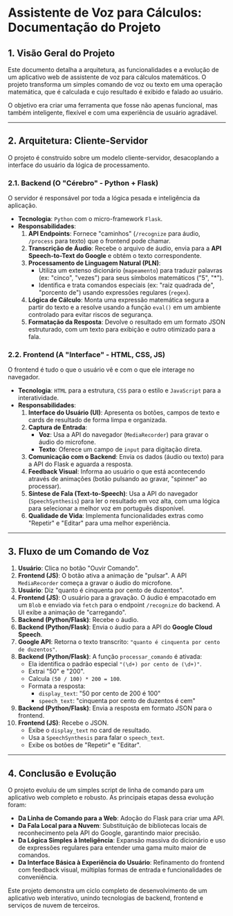 # Assistente de Voz para Cálculos: Documentação do Projeto

## 1. Visão Geral do Projeto

Este documento detalha a arquitetura, as funcionalidades e a evolução de um aplicativo web de assistente de voz para cálculos matemáticos. O projeto transforma um simples comando de voz ou texto em uma operação matemática, que é calculada e cujo resultado é exibido e falado ao usuário.

O objetivo era criar uma ferramenta que fosse não apenas funcional, mas também inteligente, flexível e com uma experiência de usuário agradável.

---

## 2. Arquitetura: Cliente-Servidor

O projeto é construído sobre um modelo cliente-servidor, desacoplando a interface do usuário da lógica de processamento.

### 2.1. Backend (O "Cérebro" - Python + Flask)

O servidor é responsável por toda a lógica pesada e inteligência da aplicação.

-   **Tecnologia**: `Python` com o micro-framework `Flask`.
-   **Responsabilidades**:
    1.  **API Endpoints**: Fornece "caminhos" (`/recognize` para áudio, `/process` para texto) que o frontend pode chamar.
    2.  **Transcrição de Áudio**: Recebe o arquivo de áudio, envia para a **API Speech-to-Text do Google** e obtém o texto correspondente.
    3.  **Processamento de Linguagem Natural (PLN)**:
        -   Utiliza um extenso dicionário (`mapeamento`) para traduzir palavras (ex: "cinco", "vezes") para seus símbolos matemáticos ("5", "*").
        -   Identifica e trata comandos especiais (ex: "raiz quadrada de", "porcento de") usando expressões regulares (`regex`).
    4.  **Lógica de Cálculo**: Monta uma expressão matemática segura a partir do texto e a resolve usando a função `eval()` em um ambiente controlado para evitar riscos de segurança.
    5.  **Formatação da Resposta**: Devolve o resultado em um formato JSON estruturado, com um texto para exibição e outro otimizado para a fala.

### 2.2. Frontend (A "Interface" - HTML, CSS, JS)

O frontend é tudo o que o usuário vê e com o que ele interage no navegador.

-   **Tecnologia**: `HTML` para a estrutura, `CSS` para o estilo e `JavaScript` para a interatividade.
-   **Responsabilidades**:
    1.  **Interface do Usuário (UI)**: Apresenta os botões, campos de texto e cards de resultado de forma limpa e organizada.
    2.  **Captura de Entrada**:
        -   **Voz**: Usa a API do navegador (`MediaRecorder`) para gravar o áudio do microfone.
        -   **Texto**: Oferece um campo de `input` para digitação direta.
    3.  **Comunicação com o Backend**: Envia os dados (áudio ou texto) para a API do Flask e aguarda a resposta.
    4.  **Feedback Visual**: Informa ao usuário o que está acontecendo através de animações (botão pulsando ao gravar, "spinner" ao processar).
    5.  **Síntese de Fala (Text-to-Speech)**: Usa a API do navegador (`SpeechSynthesis`) para ler o resultado em voz alta, com uma lógica para selecionar a melhor voz em português disponível.
    6.  **Qualidade de Vida**: Implementa funcionalidades extras como "Repetir" e "Editar" para uma melhor experiência.

---

## 3. Fluxo de um Comando de Voz

1.  **Usuário**: Clica no botão "Ouvir Comando".
2.  **Frontend (JS)**: O botão ativa a animação de "pulsar". A API `MediaRecorder` começa a gravar o áudio do microfone.
3.  **Usuário**: Diz "quanto é cinquenta por cento de duzentos".
4.  **Frontend (JS)**: O usuário para a gravação. O áudio é empacotado em um `Blob` e enviado via `fetch` para o endpoint `/recognize` do backend. A UI exibe a animação de "carregando".
5.  **Backend (Python/Flask)**: Recebe o áudio.
6.  **Backend (Python/Flask)**: Envia o áudio para a API do **Google Cloud Speech**.
7.  **Google API**: Retorna o texto transcrito: `"quanto é cinquenta por cento de duzentos"`.
8.  **Backend (Python/Flask)**: A função `processar_comando` é ativada:
    -   Ela identifica o padrão especial `"(\d+) por cento de (\d+)"`.
    -   Extrai "50" e "200".
    -   Calcula `(50 / 100) * 200 = 100`.
    -   Formata a resposta:
        -   `display_text`: "50 por cento de 200 é 100"
        -   `speech_text`: "cinquenta por cento de duzentos é cem"
9.  **Backend (Python/Flask)**: Envia a resposta em formato JSON para o frontend.
10. **Frontend (JS)**: Recebe o JSON.
    -   Exibe o `display_text` no card de resultado.
    -   Usa a `SpeechSynthesis` para falar o `speech_text`.
    -   Exibe os botões de "Repetir" e "Editar".

---

## 4. Conclusão e Evolução

O projeto evoluiu de um simples script de linha de comando para um aplicativo web completo e robusto. As principais etapas dessa evolução foram:

-   **Da Linha de Comando para a Web**: Adoção do Flask para criar uma API.
-   **Da Fala Local para a Nuvem**: Substituição de bibliotecas locais de reconhecimento pela API do Google, garantindo maior precisão.
-   **Da Lógica Simples à Inteligência**: Expansão massiva do dicionário e uso de expressões regulares para entender uma gama muito maior de comandos.
-   **Da Interface Básica à Experiência do Usuário**: Refinamento do frontend com feedback visual, múltiplas formas de entrada e funcionalidades de conveniência.

Este projeto demonstra um ciclo completo de desenvolvimento de um aplicativo web interativo, unindo tecnologias de backend, frontend e serviços de nuvem de terceiros. 
